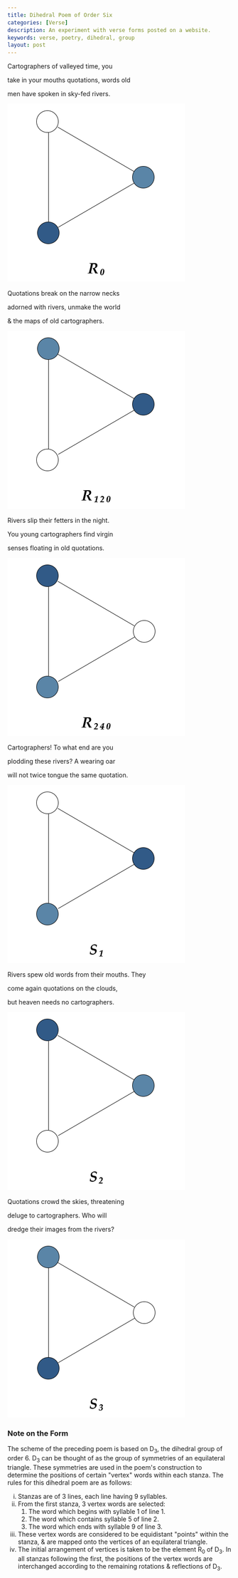 ```yaml
---
title: Dihedral Poem of Order Six
categories: [Verse]
description: An experiment with verse forms posted on a website.
keywords: verse, poetry, dihedral, group
layout: post
---
```


<div class="dihedral-container">
    <div class="dihedral-item">
        <p class="hanging">
            Cartographers of valleyed time, you
        </p>
        <p class="hanging">
            take in your mouths quotations, words old
        </p>
        <p class="hanging">
            men have spoken in sky-fed rivers.
        </p>
    </div>
    <div class="dihedral-item dihedral-img">
        <img src="/static/images/D_3_R_0.png" alt="R_0">
    </div>
</div>
<div class="dihedral-container">
    <div class="dihedral-item">
        <p class="hanging">
            Quotations break on the narrow necks
        </p>
        <p class="hanging">
            adorned with rivers, unmake the world
        </p>
        <p class="hanging">
            & the maps of old cartographers.
        </p>
    </div>
    <div class="dihedral-item dihedral-img">
        <img src="/static/images/D_3_R_120.png" alt="R_120">
    </div>
</div>
<div class="dihedral-container">
    <div class="dihedral-item">
        <p class="hanging">
            Rivers slip their fetters in the night.
        </p>
        <p class="hanging">
            You young cartographers find virgin
        </p>
        <p class="hanging">
            senses floating in old quotations.
        </p>
    </div>
    <div class="dihedral-item dihedral-img">
        <img src="/static/images/D_3_R_240.png" alt="R_240">
    </div>
</div>
<div class="dihedral-container">
    <div class="dihedral-item">
        <p class="hanging">
            Cartographers! To what end are you
        </p>
        <p class="hanging">
            plodding these rivers? A wearing oar
        </p>
        <p class="hanging">
            will not twice tongue the same quotation.
        </p>
    </div>
    <div class="dihedral-item dihedral-img">
        <img src="/static/images/D_3_S_1.png" alt="S_1">
    </div>
</div>
<div class="dihedral-container">
    <div class="dihedral-item">
        <p class="hanging">
            Rivers spew old words from their mouths. They
        </p>
        <p class="hanging">
            come again quotations on the clouds,
        </p>
        <p class="hanging">
            but heaven needs no cartographers.
        </p>
    </div>
    <div class="dihedral-item dihedral-img">
        <img src="/static/images/D_3_S_2.png" alt="S_2">
    </div>
</div>
<div class="dihedral-container">
    <div class="dihedral-item">
        <p class="hanging">
            Quotations crowd the skies, threatening
        </p>
        <p class="hanging">
            deluge to cartographers. Who will
        </p>
        <p class="hanging">
            dredge their images from the rivers?
        </p>
    </div>
    <div class="dihedral-item dihedral-img">
        <img src="/static/images/D_3_S_3.png" alt="S_3">
    </div>
</div>
<div class="section-container" id="formal-note-container">
    <div class="section-header" id="formal-note">
        <h3>
            Note on the Form
        </h3>
    </div>
    <div class="section-content" id="formal-note-content">
        <p>
            The scheme of the preceding poem is based on D<sub>3</sub>, the
            dihedral group of order 6. D<sub>3</sub> can be thought of as the
            group of symmetries of an equilateral triangle. These symmetries are
            used in the poem's construction to determine the positions of
            certain "vertex" words within each stanza. The rules for this
            dihedral poem are as follows:
        </p>
        <ol type="i">
            <li>
                Stanzas are of 3 lines, each line having 9 syllables.
            </li>
            <li>
                From the first stanza, 3 vertex words are selected:
                <ol type="1">
                    <li>
                        The word which begins with syllable 1 of line 1.
                    </li>
                    <li>
                        The word which contains syllable 5 of line 2.
                    </li>
                    <li>
                        The word which ends with syllable 9 of line 3.
                    </li>
                </ol>
            </li>
            <li>
                These vertex words are considered to be equidistant "points"
                within the stanza, & are mapped onto the vertices of an
                equilateral triangle.
            </li>
            <li>
                The initial arrangement of vertices is taken to be the element
                R<sub>0</sub> of D<sub>3</sub>. In all stanzas following the
                first, the positions of the vertex words are interchanged
                according to the remaining rotations & reflections of
                D<sub>3</sub>.
            </li>
        </ol>
    </div>
</div>
